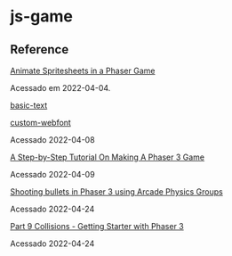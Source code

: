 # js-game

## Reference

[Animate Spritesheets in a Phaser Game](https://www.thepolyglotdeveloper.com/2020/07/animate-spritesheets-phaser-game/)

Acessado em 2022-04-04.

[basic-text](https://phaser.io/examples/v3/view/game-objects/text/basic-text)

[custom-webfont](https://phaser.io/examples/v3/view/game-objects/text/custom-webfont)

Acessado 2022-04-08

[A Step-by-Step Tutorial On Making A Phaser 3 Game](https://shakuro.com/blog/phaser-js-a-step-by-step-tutorial-on-making-a-phaser-3-game#part-8)

Acessado 2022-04-09

[Shooting bullets in Phaser 3 using Arcade Physics Groups](https://www.codecaptain.io/blog/game-development/shooting-bullets-phaser-3-using-arcade-physics-groups/696)

Acessado 2022-04-24

[Part 9 Collisions - Getting Starter with Phaser 3](https://youtu.be/hkedWHfU_oQ)

Acessado 2022-04-24
